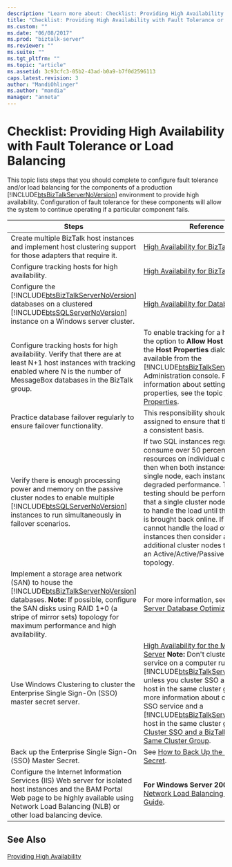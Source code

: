 ```yaml
---
description: "Learn more about: Checklist: Providing High Availability with Fault Tolerance or Load Balancing"
title: "Checklist: Providing High Availability with Fault Tolerance or Load Balancing | Microsoft Docs"
ms.custom: ""
ms.date: "06/08/2017"
ms.prod: "biztalk-server"
ms.reviewer: ""
ms.suite: ""
ms.tgt_pltfrm: ""
ms.topic: "article"
ms.assetid: 3c93cfc3-05b2-43ad-b0a9-b7f0d2596113
caps.latest.revision: 3
author: "MandiOhlinger"
ms.author: "mandia"
manager: "anneta"
---
```

# Checklist: Providing High Availability with Fault Tolerance or Load Balancing
This topic lists steps that you should complete to configure fault tolerance and/or load balancing for the components of a production [!INCLUDE[btsBizTalkServerNoVersion](../includes/btsbiztalkservernoversion-md.md)] environment to provide high availability. Configuration of fault tolerance for these components will allow the system to continue operating if a particular component fails.


|                                                                                                                                               Steps                                                                                                                                                |                                                                                                                                                                                                                                                                                                                                               Reference                                                                                                                                                                                                                                                                                                                                               |
|----------------------------------------------------------------------------------------------------------------------------------------------------------------------------------------------------------------------------------------------------------------------------------------------------|-------------------------------------------------------------------------------------------------------------------------------------------------------------------------------------------------------------------------------------------------------------------------------------------------------------------------------------------------------------------------------------------------------------------------------------------------------------------------------------------------------------------------------------------------------------------------------------------------------------------------------------------------------------------------------------------------------|
|                                                                                          Create multiple BizTalk host instances and implement host clustering support for those adapters that require it.                                                                                          |                                                                                                                                                                                                                                                                                                   [High Availability for BizTalk Hosts](../technical-guides/high-availability-for-biztalk-hosts.md)                                                                                                                                                                                                                                                                                                   |
|                                                                                                                          Configure tracking hosts for high availability.                                                                                                                           |                                                                                                                                                                                                                                                                                                   [High Availability for BizTalk Hosts](../technical-guides/high-availability-for-biztalk-hosts.md)                                                                                                                                                                                                                                                                                                   |
|                             Configure the [!INCLUDE[btsBizTalkServerNoVersion](../includes/btsbiztalkservernoversion-md.md)] databases on a clustered [!INCLUDE[btsSQLServerNoVersion](../includes/btssqlservernoversion-md.md)] instance on a Windows server cluster.                             |                                                                                                                                                                                                                                                                                                       [High Availability for Databases](../technical-guides/high-availability-for-databases.md)                                                                                                                                                                                                                                                                                                       |
|                                                    Configure tracking hosts for high availability. Verify that there are at least N+1 host instances with tracking enabled where N is the number of MessageBox databases in the BizTalk group.                                                     |                                                                                                                          To enable tracking for a host, select the option to **Allow Host Tracking** on the **Host Properties** dialog box available from the [!INCLUDE[btsBizTalkServerNoVersion](../includes/btsbiztalkservernoversion-md.md)] Administration console. For more information about setting host properties, see the topic [Update Host Properties](https://go.microsoft.com/fwlink/?LinkId=154359).                                                                                                                          |
|                                                                                                               Practice database failover regularly to ensure failover functionality.                                                                                                               |                                                                                                                                                                                                                                                                                                  This responsibility should be directly assigned to ensure that this is done on a consistent basis.                                                                                                                                                                                                                                                                                                   |
|                                Verify there is enough processing power and memory on the passive cluster nodes to enable multiple [!INCLUDE[btsSQLServerNoVersion](../includes/btssqlservernoversion-md.md)] instances to run simultaneously in failover scenarios.                                |                                                                                If two SQL instances regularly consume over 50 percent of the resources on individual cluster nodes, then when both instances fail over to a single node, each instance will incur degraded performance. Therefore, testing should be performed to ensure that a single cluster node will be able to handle the load until the failed node is brought back online. If a single node cannot handle the load of both SQL instances then consider adding additional cluster nodes to implement an Active/Active/Passive cluster topology.                                                                                 |
| Implement a storage area network (SAN) to house the [!INCLUDE[btsBizTalkServerNoVersion](../includes/btsbiztalkservernoversion-md.md)] databases. **Note:**  If possible, configure the SAN disks using RAID 1+0 (a stripe of mirror sets) topology for maximum performance and high availability. |                                                                                                                                                                                                                                    For more information, see [BizTalk Server Database Optimization](/biztalk/technical-guides/optimizing-database-performance).                                                                                                                                                                                                                                    |
|                                                                                                    Use Windows Clustering to cluster the Enterprise Single Sign-On (SSO) master secret server.                                                                                                     | [High Availability for the Master Secret Server](../technical-guides/high-availability-for-the-master-secret-server.md) **Note:** Don't cluster the SSO service on a computer running [!INCLUDE[btsBizTalkServerNoVersion](../includes/btsbiztalkservernoversion-md.md)] unless you cluster SSO and a BizTalk host in the same cluster group. For more information about clustering the SSO service and a [!INCLUDE[btsBizTalkServerNoVersion](../includes/btsbiztalkservernoversion-md.md)] host in the same cluster group, see [Cluster SSO and a BizTalk Host in the Same Cluster Group](https://go.microsoft.com/fwlink/?LinkId=154367). |
|                                                                                                                     Back up the Enterprise Single Sign-On (SSO) Master Secret.                                                                                                                     |                                                                                                                                                                                                                                                                               See [How to Back Up the Master Secret](/biztalk/core/how-to-back-up-the-master-secret).                                                                                                                                                                                                                                                                                |
|                                           Configure the Internet Information Services (IIS) Web server for isolated host instances and the BAM Portal Web page to be highly available using Network Load Balancing (NLB) or other load balancing device.                                           |                                                                                                                                                                                                                                                             **For Windows Server 2008**: See [Network Load Balancing Deployment Guide](/previous-versions/windows/it-pro/windows-server-2008-R2-and-2008/cc754833(v=ws.10)).                                                                                                                                                                                                                                                              |

## See Also
[Providing High Availability](../technical-guides/providing-high-availability.md)